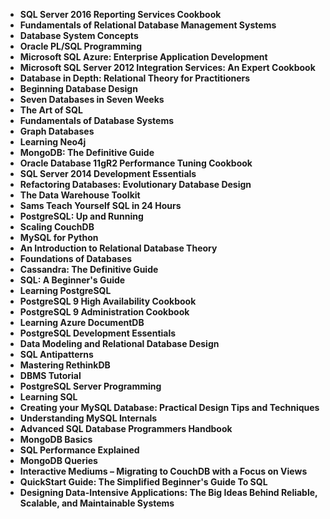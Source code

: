  <ul>
 
<li><b><a target="_blank" href="https://github.com/manjunath5496/Database-Books/blob/master/db(1).pdf" style="text-decoration:none;">SQL Server 2016 Reporting Services Cookbook </a></b></li>
 
<li><b><a target="_blank" href="https://github.com/manjunath5496/Database-Books/blob/master/db(2).pdf" style="text-decoration:none;">Fundamentals of Relational Database Management Systems</a></b></li>
 

 
 <li><b><a target="_blank" href="https://github.com/manjunath5496/Database-Books/blob/master/db(3).pdf" style="text-decoration:none;">Database System Concepts</a></b></li>
                               
<li><b><a target="_blank" href="https://github.com/manjunath5496/Database-Books/blob/master/db(4).pdf" style="text-decoration:none;">Oracle PL/SQL Programming</a></b></li>
                                <li><b><a target="_blank" href="https://github.com/manjunath5496/Database-Books/blob/master/db(5).pdf" style="text-decoration:none;">Microsoft SQL Azure: Enterprise Application Development</a></b></li>
                                
 <li><b><a target="_blank" href="https://github.com/manjunath5496/Database-Books/blob/master/db(6).pdf" style="text-decoration:none;">Microsoft SQL Server 2012 Integration Services: An Expert Cookbook</a></b></li>
                          
<li><b><a target="_blank" href="https://github.com/manjunath5496/Database-Books/blob/master/db(7).pdf" style="text-decoration:none;">Database in Depth: Relational Theory for Practitioners</a></b></li>
                                <li><b><a target="_blank" href="https://github.com/manjunath5496/Database-Books/blob/master/db(8).pdf" style="text-decoration:none;">Beginning Database Design</a></b></li>
                                <li><b><a target="_blank" href="https://github.com/manjunath5496/Database-Books/blob/master/db(9).pdf" style="text-decoration:none;">Seven Databases in Seven Weeks</a></b></li>
                                
<li><b><a target="_blank" href="https://github.com/manjunath5496/Database-Books/blob/master/db(10).pdf" style="text-decoration:none;">The Art of SQL</a></b></li>  
        
<li><b><a target="_blank" href="https://github.com/manjunath5496/Database-Books/blob/master/db(11).pdf" style="text-decoration:none;">Fundamentals of Database Systems</a></b></li>
                                <li><b><a target="_blank" href="https://github.com/manjunath5496/Database-Books/blob/master/db(12).pdf" style="text-decoration:none;">Graph Databases</a></b></li>
 <li><b><a target="_blank" href="https://github.com/manjunath5496/Database-Books/blob/master/db(13).pdf" style="text-decoration:none;">Learning Neo4j</a></b></li>  
  <li><b><a target="_blank" href="https://github.com/manjunath5496/Database-Books/blob/master/db(14).pdf" style="text-decoration:none;">MongoDB: The Definitive Guide </a></b></li>  
 <li><b><a target="_blank" href="https://github.com/manjunath5496/Database-Books/blob/master/db(15).pdf" style="text-decoration:none;">Oracle Database 11gR2 Performance Tuning Cookbook</a></b></li>
                                <li><b><a target="_blank" href="https://github.com/manjunath5496/Database-Books/blob/master/db(16).pdf" style="text-decoration:none;">SQL Server 2014 Development Essentials </a></b></li>

 <li><b><a target="_blank" href="https://github.com/manjunath5496/Database-Books/blob/master/db(17).pdf" style="text-decoration:none;">Refactoring Databases: Evolutionary Database Design</a></b></li>
                                <li><b><a target="_blank" href="https://github.com/manjunath5496/Database-Books/blob/master/db(18).pdf" style="text-decoration:none;">The Data Warehouse Toolkit</a></b></li>

<li><b><a target="_blank" href="https://github.com/manjunath5496/Database-Books/blob/master/db(19).pdf" style="text-decoration:none;">Sams Teach Yourself SQL in 24 Hours</a></b></li>

 <li><b><a target="_blank" href="https://github.com/manjunath5496/Database-Books/blob/master/db(20).pdf" style="text-decoration:none;">PostgreSQL: Up and Running</a></b></li>
 
 
<li><b><a target="_blank" href="https://github.com/manjunath5496/Database-Books/blob/master/db(21).pdf" style="text-decoration:none;">Scaling CouchDB </a></b></li>
 
<li><b><a target="_blank" href="https://github.com/manjunath5496/Database-Books/blob/master/db(22).pdf" style="text-decoration:none;">MySQL for Python</a></b></li>
 

 
 <li><b><a target="_blank" href="https://github.com/manjunath5496/Database-Books/blob/master/db(23).pdf" style="text-decoration:none;">An Introduction to Relational Database Theory</a></b></li>
                               
<li><b><a target="_blank" href="https://github.com/manjunath5496/Database-Books/blob/master/db(24).pdf" style="text-decoration:none;">Foundations of Databases</a></b></li>
                                <li><b><a target="_blank" href="https://github.com/manjunath5496/Database-Books/blob/master/db(25).pdf" style="text-decoration:none;">Cassandra: The Definitive Guide</a></b></li>
                                
 <li><b><a target="_blank" href="https://github.com/manjunath5496/Database-Books/blob/master/db(26).pdf" style="text-decoration:none;">SQL: A Beginner's Guide</a></b></li>
                          
<li><b><a target="_blank" href="https://github.com/manjunath5496/Database-Books/blob/master/db(27).pdf" style="text-decoration:none;">Learning PostgreSQL</a></b></li>
                                <li><b><a target="_blank" href="https://github.com/manjunath5496/Database-Books/blob/master/db(28).pdf" style="text-decoration:none;">PostgreSQL 9 High Availability Cookbook</a></b></li>
                                <li><b><a target="_blank" href="https://github.com/manjunath5496/Database-Books/blob/master/db(29).pdf" style="text-decoration:none;">PostgreSQL 9 Administration Cookbook</a></b></li>
                                
<li><b><a target="_blank" href="https://github.com/manjunath5496/Database-Books/blob/master/db(30).pdf" style="text-decoration:none;">Learning Azure DocumentDB</a></b></li>  
        
<li><b><a target="_blank" href="https://github.com/manjunath5496/Database-Books/blob/master/db(31).pdf" style="text-decoration:none;">PostgreSQL Development Essentials</a></b></li>
                                <li><b><a target="_blank" href="https://github.com/manjunath5496/Database-Books/blob/master/db(32).pdf" style="text-decoration:none;">Data Modeling and Relational Database Design</a></b></li>
 <li><b><a target="_blank" href="https://github.com/manjunath5496/Database-Books/blob/master/db(33).pdf" style="text-decoration:none;">SQL Antipatterns</a></b></li>  
  <li><b><a target="_blank" href="https://github.com/manjunath5496/Database-Books/blob/master/db(34).pdf" style="text-decoration:none;">Mastering RethinkDB </a></b></li>  
 <li><b><a target="_blank" href="https://github.com/manjunath5496/Database-Books/blob/master/db(35).pdf" style="text-decoration:none;">DBMS Tutorial</a></b></li>
                                <li><b><a target="_blank" href="https://github.com/manjunath5496/Database-Books/blob/master/db(36).pdf" style="text-decoration:none;">PostgreSQL Server Programming </a></b></li>

 <li><b><a target="_blank" href="https://github.com/manjunath5496/Database-Books/blob/master/db(37).pdf" style="text-decoration:none;">Learning SQL</a></b></li>
                                <li><b><a target="_blank" href="https://github.com/manjunath5496/Database-Books/blob/master/db(38).pdf" style="text-decoration:none;">Creating your MySQL Database: Practical Design Tips and Techniques</a></b></li>

<li><b><a target="_blank" href="https://github.com/manjunath5496/Database-Books/blob/master/db(39).pdf" style="text-decoration:none;">Understanding MySQL Internals</a></b></li>

 <li><b><a target="_blank" href="https://github.com/manjunath5496/Database-Books/blob/master/db(40).pdf" style="text-decoration:none;">Advanced SQL Database Programmers Handbook</a></b></li> 

 <li><b><a target="_blank" href="https://github.com/manjunath5496/Database-Books/blob/master/db(41).pdf" style="text-decoration:none;">MongoDB Basics</a></b></li>
                                <li><b><a target="_blank" href="https://github.com/manjunath5496/Database-Books/blob/master/db(42).pdf" style="text-decoration:none;">SQL Performance Explained </a></b></li>

 <li><b><a target="_blank" href="https://github.com/manjunath5496/Database-Books/blob/master/db(43).pdf" style="text-decoration:none;">MongoDB Queries</a></b></li>
                                <li><b><a target="_blank" href="https://github.com/manjunath5496/Database-Books/blob/master/db(44).pdf" style="text-decoration:none;">Interactive Mediums – Migrating to CouchDB with a Focus on Views</a></b></li>

<li><b><a target="_blank" href="https://github.com/manjunath5496/Database-Books/blob/master/db(45).pdf" style="text-decoration:none;">QuickStart Guide: The Simplified Beginner's Guide To SQL</a></b></li>

 <li><b><a target="_blank" href="https://github.com/manjunath5496/Database-Books/blob/master/db(46).pdf" style="text-decoration:none;">Designing Data-Intensive Applications: The Big Ideas Behind Reliable, Scalable, and Maintainable Systems</a></b></li> 








</ul>
